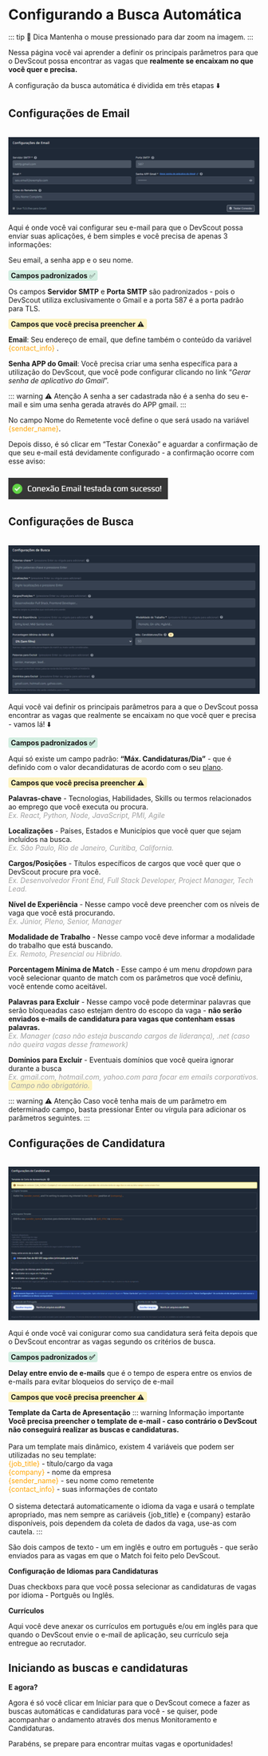 # Configurando a Busca Automática

::: tip 🔎 Dica
Mantenha o mouse pressionado para dar zoom na imagem.
:::

<style>
.zoom-img {
    transition: transform 0.3s;
    cursor: zoom-in;
}
.zoom-img:active {
    transform: scale(1.5);
}
.orange-tags{
    color: orange;
}
.highlight-green{
    background-color: rgba(79, 192, 141, 0.25);
    padding: 2px 5px;
    border-radius: 4px;
}
.highlight-yellow{
    background-color: rgba(255, 229, 102, 0.4);
    padding: 2px 5px;
    border-radius: 4px;
}
.examples{
    font-size: 14px;
    font-style: italic;
    color:#a1a1a1;
}
.space-images{
    margin-top:25px
}

</style>

Nessa página você vai aprender a definir os principais parâmetros para que o DevScout possa encontrar as vagas que **realmente se encaixam no que você quer e precisa.**

A configuração da busca automática é dividida em três etapas ⬇️

## Configurações de Email

<br />
<img src="/img/automatic-search-form-step-one.png" alt="Automatic Search Form - Step One Screen" class="zoom-img" />

Aqui é onde você vai configurar seu e-mail para que o DevScout possa enviar suas aplicações, é bem simples e você precisa de apenas 3 informações:

Seu email, a senha app e o seu nome.

<span class="highlight-green"> **Campos padronizados** ✅ </span>

Os campos **Servidor SMTP** e **Porta SMTP** são padronizados - pois o DevScout utiliza exclusivamente o Gmail e a porta 587 é a porta padrão para TLS.

<span class="highlight-yellow"> **Campos que você precisa preencher ⚠️**</span>

**Email**: Seu endereço de email, que define também o conteúdo da variável <span class="orange-tags"> {contact_info} </span>.

**Senha APP do Gmail**: Você precisa criar uma senha específica para a utilização do DevScout, que você pode configurar clicando no link “*Gerar senha de aplicativo do Gmail*”.

::: warning ⚠️ Atenção
A senha a ser cadastrada não é a senha do seu e-mail e sim uma senha gerada através do APP gmail.
:::

No campo Nome do Remetente você define o que será usado na variável <span class=orange-tags>{sender_name}</span>.

Depois disso, é só clicar em “Testar Conexão” e aguardar a confirmação de que seu e-mail está devidamente configurado - a confirmação ocorre com esse aviso:
<div class="space-images">
<img src="/img/automatic-search-form-mail-confirmation.png" alt="Automatic Search Form - Mail Confirmation" class="zoom-img" />
</div>

## Configurações de Busca

<br>
<img src="/img/automatic-search-form-step-two.png" alt="Automatic Search Form - Step Two Screen" class="zoom-img" />

Aqui você vai definir os principais parâmetros para a que o DevScout possa encontrar as vagas que realmente se encaixam no que você quer e precisa - vamos lá! ⬇️

<span class=highlight-green> **Campos padronizados ✅** </span>

Aqui só existe um campo padrão: **“Máx. Candidaturas/Dia”** - que é definido com o valor decandidaturas de acordo com o seu [plano](https://docs.devscout.app/plans.html).

<span class=highlight-yellow> **Campos que você precisa preencher ⚠️** </span>

**Palavras-chave** - Tecnologias, Habilidades, Skills ou termos relacionados ao emprego que você executa ou procura. <br /> <span class=examples> Ex. React, Python, Node, JavaScript, PMI, Agile</span>

**Localizações** - Países, Estados e Municípios que você quer que sejam incluídos na busca. <br/> <span class=examples>Ex. São Paulo, Rio de Janeiro, Curitiba, California.</span>

**Cargos/Posições** - Títulos específicos de cargos que você quer que o DevScout procure pra você. <br/> <span class=examples>Ex. Desenvolvedor Front End, Full Stack Developer, Project Manager, Tech Lead.</span>

**Nível de Experiência** - Nesse campo você deve preencher com os níveis de vaga que você está procurando.<br /> <span class=examples>Ex. Júnior, Pleno, Senior, Manager</span>

**Modalidade de Trabalho** - Nesse campo você deve informar a modalidade do trabalho que está buscando.<br /> <span class=examples>Ex. Remoto, Presencial ou Hibrido.</span>

**Porcentagem Mínima de Match** - Esse campo é um menu *dropdown* para você selecionar quanto de match com os parâmetros que você definiu, você entende como aceitável.

**Palavras para Excluir** - Nesse campo você pode determinar palavras que serão bloqueadas caso estejam dentro do escopo da vaga - **não serão enviados e-mails de candidatura para vagas que contenham essas palavras.**<br /> <span class=examples>Ex. Manager (caso não esteja buscando cargos de liderança), .net (caso não queira vagas desse framework)</span>

**Domínios para Excluir** - Eventuais domínios que você queira ignorar durante a busca  <br /> <span class=examples>Ex. gmail.com, hotmail.com, yahoo.com para focar em emails corporativos. <br /> <span class=highlight-yellow> Campo não obrigatório. </span></span>

::: warning ⚠️ Atenção
Caso você tenha mais de um parâmetro em determinado campo, basta pressionar Enter ou vírgula para adicionar os parâmetros seguintes.
:::

## Configurações de Candidatura

<br>
<img src="/img/automatic-search-form-step-three.png" alt="Automatic Search Form - Step Three Screen" class="zoom-img" />

Aqui é onde você vai conigurar como sua candidatura será feita depois que o DevScout encontrar as vagas segundo os critérios de busca.

<span class=highlight-green> **Campos padronizados ✅** </span>

**Delay entre envio de e-mails** que é o tempo de espera entre os envios de e-mails para evitar bloqueios do serviço de e-mail

<span class=highlight-yellow> **Campos que você precisa preencher ⚠️** </span>

**Template da Carta de Apresentação**
::: warning Informação importante
**Você precisa preencher o template de e-mail - caso contrário o DevScout não conseguirá realizar as buscas e candidaturas.** <br/> <br/>
Para um template mais dinâmico, existem 4 variáveis que podem ser utilizadas no seu template: <br />
<span class=orange-tags>{job_title}</span> - título/cargo da vaga <br />
<span class=orange-tags>{company}</span> - nome da empresa <br />
<span class=orange-tags>{sender_name}</span> - seu nome como remetente <br />
<span class=orange-tags>{contact_info}</span> - suas informações de contato <br /> <br />
O sistema detectará automaticamente o idioma da vaga e usará o template apropriado, mas nem sempre as cariáveis {job_title} e {company} estarão disponíveis, pois dependem da coleta de dados da vaga, use-as com cautela.
:::

São dois campos de texto - um em inglês e outro em português - que serão enviados para as vagas em que o Match foi feito pelo DevScout.

**Configuração de Idiomas para Candidaturas**

Duas checkboxs para que você possa selecionar as candidaturas de vagas por idioma - Portguês ou Inglês.

**Currículos**

Aqui você deve anexar os currículos em português e/ou em inglês para que quando o DevScout envie o e-mail de aplicação, seu currículo seja entregue ao recrutador.

## Iniciando as buscas e candidaturas

**E agora?**

Agora é só você clicar em Iniciar para que o DevScout comece a fazer as buscas automáticas e candidaturas para você - se quiser, pode acompanhar o andamento através dos menus Monitoramento e Candidaturas.

Parabéns, se prepare para encontrar muitas vagas e oportunidades!
